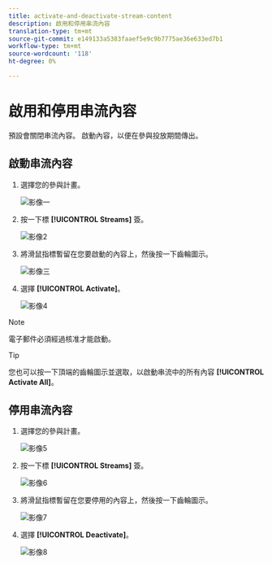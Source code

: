 ```yaml
---
title: activate-and-deactivate-stream-content
description: 啟用和停用串流內容
translation-type: tm+mt
source-git-commit: e149133a5383faaef5e9c9b7775ae36e633ed7b1
workflow-type: tm+mt
source-wordcount: '118'
ht-degree: 0%

---
```



# 啟用和停用串流內容

預設會關閉串流內容。 啟動內容，以便在參與投放期間傳出。

## 啟動串流內容

1. 選擇您的參與計畫。

   ![影像一](/help/sky/assets/engagement-programs/activate-and-deactivate-stream-content/activate-and-deactivate-stream-content-1.png)

1. 按一下標 **[!UICONTROL Streams]** 簽。

   ![影像2](/help/sky/assets/engagement-programs/activate-and-deactivate-stream-content/activate-and-deactivate-stream-content-2.png)

1. 將滑鼠指標暫留在您要啟動的內容上，然後按一下齒輪圖示。

   ![影像三](/help/sky/assets/engagement-programs/activate-and-deactivate-stream-content/activate-and-deactivate-stream-content-3.png)

1. 選擇 **[!UICONTROL Activate]**。

   ![影像4](/help/sky/assets/engagement-programs/activate-and-deactivate-stream-content/activate-and-deactivate-stream-content-4.png)

>[!NOTE]
>
>電子郵件必須經過核准才能啟動。

>[!TIP]
>
>您也可以按一下頂端的齒輪圖示並選取，以啟動串流中的所有內容 **[!UICONTROL Activate All]**。

## 停用串流內容

1. 選擇您的參與計畫。

   ![影像5](/help/sky/assets/engagement-programs/activate-and-deactivate-stream-content/activate-and-deactivate-stream-content-5.png)

1. 按一下標 **[!UICONTROL Streams]** 簽。

   ![影像6](/help/sky/assets/engagement-programs/activate-and-deactivate-stream-content/activate-and-deactivate-stream-content-6.png)

1. 將滑鼠指標暫留在您要停用的內容上，然後按一下齒輪圖示。

   ![影像7](/help/sky/assets/engagement-programs/activate-and-deactivate-stream-content/activate-and-deactivate-stream-content-7.png)

1. 選擇 **[!UICONTROL Deactivate]**。

   ![影像8](/help/sky/assets/engagement-programs/activate-and-deactivate-stream-content/activate-and-deactivate-stream-content-8.png)
